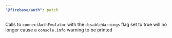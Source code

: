 ```yaml
---
"@firebase/auth": patch
---
```


Calls to `connectAuthEmulator` with the `disableWarnings` flag set to true will no longer cause a `console.info` warning to be printed
